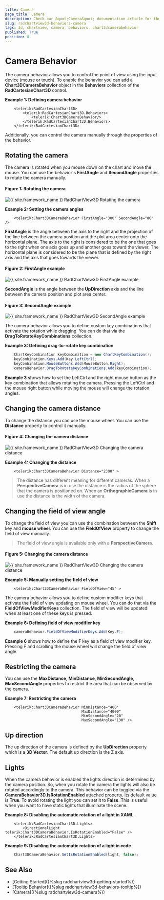 ```yaml
---
title: Camera
page_title: Camera
description: Check our &quot;Camera&quot; documentation article for the RadChartView3D {{ site.framework_name }} control.
slug: radchartview3d-behaviors-camera
tags: 3d, chartview, camera, behaviors, chart3dcamerabehavior
published: True
position: 0
---
```


# Camera Behavior

The camera behavior allows you to control the point of view using the input device (mouse or touch). To enable the behavior you can add a __Chart3DCameraBehavior__ object in the __Behaviors__ collection of the __RadCartesianChart3D__ control.

__Example 1: Defining camera behavior__
```XAML
	<telerik:RadCartesianChart3D>
		<telerik:RadCartesianChart3D.Behaviors>
			<telerik:Chart3DCameraBehavior/>
		</telerik:RadCartesianChart3D.Behaviors>	
	</telerik:RadCartesianChart3D>
```

Additionally, you can control the camera manually through the properties of the behavior.

## Rotating the camera

The camera is rotated when you mouse down on the chart and move the mouse. You can use the behavior's __FirstAngle__ and __SecondAngle__ properties to rotate the camera manually.

#### __Figure 1: Rotating the camera__
![{{ site.framework_name }} RadChartView3D Rotating the camera](images/radchartview-3d-behaviors-camera-0.png)

__Example 2: Setting the camera angles__
```XAML
	<telerik:Chart3DCameraBehavior FirstAngle="300" SecondAngle="80" />
```

__FirstAngle__ is the angle between the axis to the right and the projection of the line between the camera position and the plot area center onto the horizontal plane. The axis to the right is considered to be the one that goes to the right when one axis goes up and another goes toward the viewer. The horizontal plane is considered to be the plane that is defined by the right axis and the axis that goes towards the viewer.

#### __Figure 2: FirstAngle example__
![{{ site.framework_name }} RadChartView3D FirstAngle example](images/radchartview-3d-behaviors-camera-1.png)

__SecondAngle__ is the angle between the __UpDirection__ axis and the line between the camera position and plot area center.

#### __Figure 3: SecondAngle example__
![{{ site.framework_name }} RadChartView3D SecondAngle example](images/radchartview-3d-behaviors-camera-2.png)

The camera behavior allows you to define custom key combinations that activate the rotation while dragging. You can do that via the __DragToRotateKeyCombinations__ collection.

__Example 3: Defining drag-to-rotate key combination__
```C#
	ChartKeyCombination keyCombination = new ChartKeyCombination();
	keyCombination.Keys.Add(Key.LeftCtrl);
	keyCombination.MouseButtons.Add(MouseButton.Right);
	cameraBehavior.DragToRotateKeyCombinations.Add(keyCombination);
```

__Example 3__ shows how to set the LeftCtrl and the right mouse button as the key combination that allows rotating the camera. Pressing the LeftCtrl and the mouse right button while moving the mouse will change the rotation angles.

## Changing the camera distance

To change the distance you can use the mouse wheel. You can use the __Distance__ property to control it manually. 

#### __Figure 4: Changing the camera distance__
![{{ site.framework_name }} RadChartView3D Changing the camera distance](images/radchartview-3d-behaviors-camera-3.png)

__Example 4: Changing the distance__
```XAML
	<telerik:Chart3DCameraBehavior Distance="2300" >
```

>The distance has different meaning for different cameras. When a __PerspectiveCamera__ is in use the distance is the radius of the sphere that the camera is positioned on. When an __OrthographicCamera__ is in use the distance is the width of the camera.

## Changing the field of view angle

To change the field of view you can use the combination between the __Shift__ key and __mouse wheel__. You can use the __FieldOfView__ property to change the field of view manually.

>The field of view angle is available only with a __PerspectiveCamera__.

#### __Figure 5: Changing the camera distance__
![{{ site.framework_name }} RadChartView3D Changing the camera distance](images/radchartview-3d-behaviors-camera-4.png)

__Example 5: Manually setting the field of view__
```XAML
	<telerik:Chart3DCameraBehavior FieldOfView="45" >
```
	
The camera behavior allows you to define custom modifier keys that activate the field of view updating on mouse wheel. You can do that via the __FieldOfViewModifierKeys__ collection. The field of view will be updated when at least one of these keys is pressed.

__Example 6: Defining field of view modifier key__
```C#
	cameraBehavior.FieldOfViewModifierKeys.Add(Key.F);
```

__Example 6__ shows how to define the F key as a field of view modifier key. Pressing F and scrolling the mouse wheel will change the field of view angle. 

## Restricting the camera

You can use the __MaxDistance__, __MinDistance__, __MinSecondAngle__, __MaxSecondAngle__ properties to restrict the area that can be observed by the camera.

__Example 7: Restricting the camera__
```XAML
	<telerik:Chart3DCameraBehavior MinDistance="400"
								   MaxDistance="4000"
                                   MinSecondAngle="20"                                               
							       MaxSecondAngle="130" />
```

## Up direction

The up direction of the camera is defined by the __UpDirection__ property which is a __3D Vector__. The default up direction is the Z axis.

## Lights

When the camera behavior is enabled the lights direction is determined by the camera position. So, when you rotate the camera the lights will also be rotated accordingly to the camera. This behavior can be toggled via the __CameraBehavior3D.IsRotationEnabled__ attached property. Its default value is __True__. To avoid rotating the light you can set it to __False__. This is useful when you want to have static lights that illuminate the scene.

__Example 8: Disabling the automatic rotation of a light in XAML__
```XAML
	<telerik:RadCartesianChart3D.Lights>
		<DirectionalLight telerik:Chart3DCameraBehavior.IsRotationEnabled="False" />
	</telerik:RadCartesianChart3D.Lights>
```

__Example 9: Disabling the automatic rotation of a light in code__
```C#
	Chart3DCameraBehavior.SetIsRotationEnabled(light, false);	
```

## See Also

* [Getting Started]({%slug radchartview3d-getting-started%})
* [Tooltip Behavior]({%slug radchartview3d-behaviors-tooltip%})
* [Camera]({%slug radchartview3d-camera%})